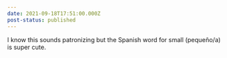 ```yaml
---
date: 2021-09-18T17:51:00.000Z
post-status: published
---
```


I know this sounds patronizing but the Spanish word for small (pequeño/a) is super cute.
